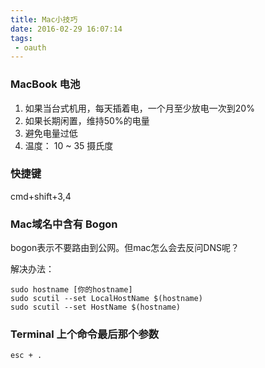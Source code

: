 ```yaml
---
title: Mac小技巧
date: 2016-02-29 16:07:14
tags:
 - oauth
---
```


### MacBook 电池
1. 如果当台式机用，每天插着电，一个月至少放电一次到20%
2. 如果长期闲置，维持50%的电量
3. 避免电量过低
4. 温度： 10 ~ 35 摄氏度

### 快捷键
cmd+shift+3,4 

### Mac域名中含有 Bogon
bogon表示不要路由到公网。但mac怎么会去反问DNS呢？

解决办法：

    sudo hostname [你的hostname]
    sudo scutil --set LocalHostName $(hostname)
    sudo scutil --set HostName $(hostname)

### Terminal 上个命令最后那个参数

    esc + .

    